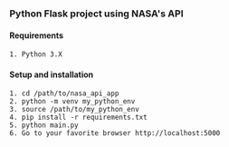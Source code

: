 ### Python Flask project using NASA's API
#### Requirements
    1. Python 3.X

#### Setup and installation
    1. cd /path/to/nasa_api_app
    2. python -m venv my_python_env
    3. source /path/to/my_python_env
    4. pip install -r requirements.txt
    5. python main.py
    6. Go to your favorite browser http://localhost:5000